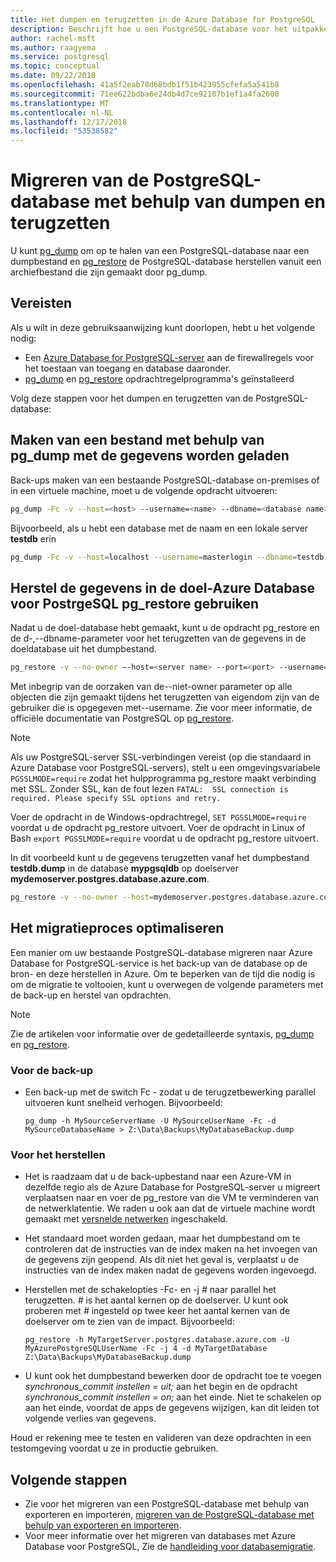 ```yaml
---
title: Het dumpen en terugzetten in de Azure Database for PostgreSQL
description: Beschrijft hoe u een PostgreSQL-database voor het uitpakken naar een dumpbestand en terugzetten vanuit een bestand dat is gemaakt door pg_dump in Azure Database voor PostgreSQL.
author: rachel-msft
ms.author: raagyema
ms.service: postgresql
ms.topic: conceptual
ms.date: 09/22/2018
ms.openlocfilehash: 41a5f2eab78d68bdb1f51b423955cfefa5a541b8
ms.sourcegitcommit: 71ee622bdba6e24db4d7ce92107b1ef1a4fa2600
ms.translationtype: MT
ms.contentlocale: nl-NL
ms.lasthandoff: 12/17/2018
ms.locfileid: "53538582"
---
```

# <a name="migrate-your-postgresql-database-using-dump-and-restore"></a>Migreren van de PostgreSQL-database met behulp van dumpen en terugzetten
U kunt [pg_dump](https://www.postgresql.org/docs/9.3/static/app-pgdump.html) om op te halen van een PostgreSQL-database naar een dumpbestand en [pg_restore](https://www.postgresql.org/docs/9.3/static/app-pgrestore.html) de PostgreSQL-database herstellen vanuit een archiefbestand die zijn gemaakt door pg_dump.

## <a name="prerequisites"></a>Vereisten
Als u wilt in deze gebruiksaanwijzing kunt doorlopen, hebt u het volgende nodig:
- Een [Azure Database for PostgreSQL-server](quickstart-create-server-database-portal.md) aan de firewallregels voor het toestaan van toegang en database daaronder.
- [pg_dump](https://www.postgresql.org/docs/9.6/static/app-pgdump.html) en [pg_restore](https://www.postgresql.org/docs/9.6/static/app-pgrestore.html) opdrachtregelprogramma's geïnstalleerd

Volg deze stappen voor het dumpen en terugzetten van de PostgreSQL-database:

## <a name="create-a-dump-file-using-pgdump-that-contains-the-data-to-be-loaded"></a>Maken van een bestand met behulp van pg_dump met de gegevens worden geladen
Back-ups maken van een bestaande PostgreSQL-database on-premises of in een virtuele machine, moet u de volgende opdracht uitvoeren:
```bash
pg_dump -Fc -v --host=<host> --username=<name> --dbname=<database name> > <database>.dump
```
Bijvoorbeeld, als u hebt een database met de naam en een lokale server **testdb** erin
```bash
pg_dump -Fc -v --host=localhost --username=masterlogin --dbname=testdb > testdb.dump
```


## <a name="restore-the-data-into-the-target-azure-database-for-postrgesql-using-pgrestore"></a>Herstel de gegevens in de doel-Azure Database voor PostrgeSQL pg_restore gebruiken
Nadat u de doel-database hebt gemaakt, kunt u de opdracht pg_restore en de d-,--dbname-parameter voor het terugzetten van de gegevens in de doeldatabase uit het dumpbestand.
```bash
pg_restore -v --no-owner –-host=<server name> --port=<port> --username=<user@servername> --dbname=<target database name> <database>.dump
```
Met inbegrip van de oorzaken van de--niet-owner parameter op alle objecten die zijn gemaakt tijdens het terugzetten van eigendom zijn van de gebruiker die is opgegeven met--username. Zie voor meer informatie, de officiële documentatie van PostgreSQL op [pg_restore](https://www.postgresql.org/docs/9.6/static/app-pgrestore.html).

> [!NOTE]
> Als uw PostgreSQL-server SSL-verbindingen vereist (op die standaard in Azure Database voor PostgreSQL-servers), stelt u een omgevingsvariabele `PGSSLMODE=require` zodat het hulpprogramma pg_restore maakt verbinding met SSL. Zonder SSL, kan de fout lezen  `FATAL:  SSL connection is required. Please specify SSL options and retry.`
>
> Voer de opdracht in de Windows-opdrachtregel, `SET PGSSLMODE=require` voordat u de opdracht pg_restore uitvoert. Voer de opdracht in Linux of Bash `export PGSSLMODE=require` voordat u de opdracht pg_restore uitvoert.
>

In dit voorbeeld kunt u de gegevens terugzetten vanaf het dumpbestand **testdb.dump** in de database **mypgsqldb** op doelserver **mydemoserver.postgres.database.azure.com**. 
```bash
pg_restore -v --no-owner --host=mydemoserver.postgres.database.azure.com --port=5432 --username=mylogin@mydemoserver --dbname=mypgsqldb testdb.dump
```

## <a name="optimizing-the-migration-process"></a>Het migratieproces optimaliseren

Een manier om uw bestaande PostgreSQL-database migreren naar Azure Database for PostgreSQL-service is het back-up van de database op de bron- en deze herstellen in Azure. Om te beperken van de tijd die nodig is om de migratie te voltooien, kunt u overwegen de volgende parameters met de back-up en herstel van opdrachten.

> [!NOTE]
> Zie de artikelen voor informatie over de gedetailleerde syntaxis, [pg_dump](https://www.postgresql.org/docs/9.6/static/app-pgdump.html) en [pg_restore](https://www.postgresql.org/docs/9.6/static/app-pgrestore.html).
>

### <a name="for-the-backup"></a>Voor de back-up
- Een back-up met de switch Fc - zodat u de terugzetbewerking parallel uitvoeren kunt snelheid verhogen. Bijvoorbeeld:

    ```
    pg_dump -h MySourceServerName -U MySourceUserName -Fc -d MySourceDatabaseName > Z:\Data\Backups\MyDatabaseBackup.dump
    ```

### <a name="for-the-restore"></a>Voor het herstellen
- Het is raadzaam dat u de back-upbestand naar een Azure-VM in dezelfde regio als de Azure Database for PostgreSQL-server u migreert verplaatsen naar en voer de pg_restore van die VM te verminderen van de netwerklatentie. We raden u ook aan dat de virtuele machine wordt gemaakt met [versnelde netwerken](../virtual-network/create-vm-accelerated-networking-powershell.md) ingeschakeld.
- Het standaard moet worden gedaan, maar het dumpbestand om te controleren dat de instructies van de index maken na het invoegen van de gegevens zijn geopend. Als dit niet het geval is, verplaatst u de instructies van de index maken nadat de gegevens worden ingevoegd.
- Herstellen met de schakelopties -Fc- en -j *#* naar parallel het terugzetten. *#* is het aantal kernen op de doelserver. U kunt ook proberen met *#* ingesteld op twee keer het aantal kernen van de doelserver om te zien van de impact. Bijvoorbeeld:

    ```
    pg_restore -h MyTargetServer.postgres.database.azure.com -U MyAzurePostgreSQLUserName -Fc -j 4 -d MyTargetDatabase Z:\Data\Backups\MyDatabaseBackup.dump
    ```

- U kunt ook het dumpbestand bewerken door de opdracht toe te voegen *synchronous_commit instellen = uit;* aan het begin en de opdracht *synchronous_commit instellen = on;* aan het einde. Niet te schakelen op aan het einde, voordat de apps de gegevens wijzigen, kan dit leiden tot volgende verlies van gegevens.

Houd er rekening mee te testen en valideren van deze opdrachten in een testomgeving voordat u ze in productie gebruiken.

## <a name="next-steps"></a>Volgende stappen
- Zie voor het migreren van een PostgreSQL-database met behulp van exporteren en importeren, [migreren van de PostgreSQL-database met behulp van exporteren en importeren](howto-migrate-using-export-and-import.md).
- Voor meer informatie over het migreren van databases met Azure Database voor PostgreSQL, Zie de [handleiding voor databasemigratie](https://aka.ms/datamigration).

